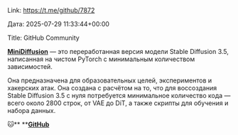 Link: https://t.me/github/7872

Дата: 2025-07-29 11:33:44+00:00

Title: GitHub Community

[**MiniDiffusion**](https://github.com/yousef-rafat/miniDiffusion) — это переработанная версия модели Stable Diffusion 3.5, написанная на чистом PyTorch с минимальным количеством зависимостей. 

Она предназначена для образовательных целей, экспериментов и
хакерских атак. Она создана с расчётом на то, что для
воссоздания Stable Diffusion 3.5 с нуля потребуется
минимальное количество кода — всего около 2800 строк, от VAE
до DiT, а также скрипты для обучения и набора данных.

🐱** **[**GitHub**](https://t.me/+3xphzXTayGE1NDVi)

